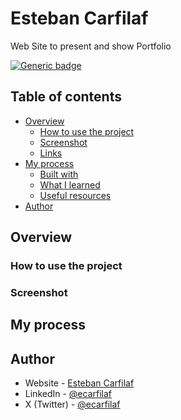 # Esteban Carfilaf

Web Site to present and show Portfolio

[![Generic badge](https://img.shields.io/badge/Proyect-In_Construction-color)](https://shields.io/)

## Table of contents

- [Overview](#overview)
  - [How to use the project](#how-to-use-the-project)
  - [Screenshot](#screenshot)
  - [Links](#links)
- [My process](#my-process)
  - [Built with](#built-with)
  - [What I learned](#what-i-learned)
  - [Useful resources](#useful-resources)
- [Author](#author)

## Overview

### How to use the project


### Screenshot


## My process

## Author

- Website - [Esteban Carfilaf](https://ecarfilaf.github.io/portfolio/)
- LinkedIn - [@ecarfilaf](https://www.linkedin.com/in/ecarfilaf/)
- X (Twitter) - [@ecarfilaf](https://x.com/ECarfilaf)
